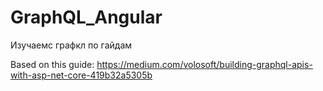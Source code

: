 # GraphQL_Angular
Изучаемс графкл по гайдам

Based on this guide: https://medium.com/volosoft/building-graphql-apis-with-asp-net-core-419b32a5305b
